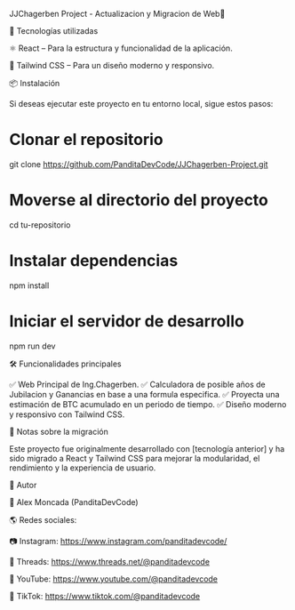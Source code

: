 JJChagerben Project - Actualizacion y Migracion de Web🚀

📌 Tecnologías utilizadas

⚛️ React – Para la estructura y funcionalidad de la aplicación.

🎨 Tailwind CSS – Para un diseño moderno y responsivo.

📦 Instalación

Si deseas ejecutar este proyecto en tu entorno local, sigue estos pasos:

# Clonar el repositorio

git clone https://github.com/PanditaDevCode/JJChagerben-Project.git

# Moverse al directorio del proyecto

cd tu-repositorio

# Instalar dependencias

npm install

# Iniciar el servidor de desarrollo

npm run dev

🛠️ Funcionalidades principales

✅ Web Principal de Ing.Chagerben.
✅ Calculadora de posible años de Jubilacion y Ganancias en base a una formula especifica.
✅ Proyecta una estimación de BTC acumulado en un periodo de tiempo.
✅ Diseño moderno y responsivo con Tailwind CSS.

📄 Notas sobre la migración

Este proyecto fue originalmente desarrollado con [tecnología anterior] y ha sido migrado a React y Tailwind CSS para mejorar la modularidad, el rendimiento y la experiencia de usuario.

👤 Autor

📌 Alex Moncada (PanditaDevCode)

🌎 Redes sociales:

📷 Instagram: https://www.instagram.com/panditadevcode/

🧵 Threads: https://www.threads.net/@panditadevcode

🎥 YouTube: https://www.youtube.com/@panditadevcode

🎵 TikTok: https://www.tiktok.com/@panditadevcode

